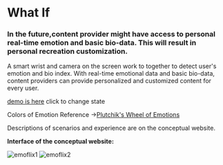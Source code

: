 # What If
### In the future,content provider might have access to personal real-time emotion and basic bio-data. This will result in personal recreation customization.


A smart wrist and camera on the screen work to together to detect user's emotion and bio index. With real-time emotional data and basic bio-data, content providers can provide personalized and customized content for every user.

[demo is here](https://invis.io/SEEX6R69M#/268900173_Got_Happy)
click to change state

Colors of Emotion Reference ->[Plutchik's Wheel of Emotions](https://en.wikipedia.org/wiki/Contrasting_and_categorization_of_emotions#Plutchik.27s_wheel_of_emotions)


Descriptions of scenarios and experience are on the conceptual website.

**Interface of the conceptual website:**

 ![emoflix1](emoflix1.png)
 ![emoflix2](emoflix2.png)